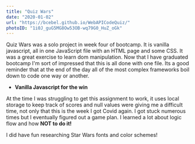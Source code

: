 ```yaml
---
title: "Quiz Wars"
date: "2020-01-02"
url: "https://bcebel.github.io/WebAPICodeQuiz/"
photoID: "1i0J_guG5MG8Ow53OB-wq79G0_HuZ_oGk"
---
```


Quiz Wars was a solo project in week four of bootcamp.  It is vanilla javascript, all in one JavaScript file with an HTML page and some CSS.  It was a great exercise to learn dom manipulation.  Now that I have graduated bootcamp I'm sort of impressed that this is all done with one file.  Its a good reminder that at the end of the day all of the most complex frameworks boil down to code one way or another.  

- **Vanilla Javascript for the win**

At the time I was struggling to get this assignment to work, it uses local storage to keep track of scores and null values were giving me a difficult time, not only that this is the week I got Covid again.  I got stuck numerous times but I eventually figured out a game plan.  I learned a lot about logic flow and how **NOT to do it!**

I did have fun researching Star Wars fonts and color schemes! 
